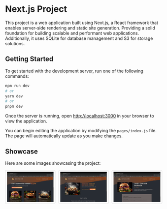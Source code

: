 # Next.js Project

This project is a web application built using Next.js, a React framework that enables server-side rendering and static site generation. Providing a solid foundation for building scalable and performant web applications. Additionally, it uses SQLite for database management and S3 for storage solutions.

## Getting Started

To get started with the development server, run one of the following commands:

```bash
npm run dev
# or
yarn dev
# or
pnpm dev
```

Once the server is running, open [http://localhost:3000](http://localhost:3000) in your browser to view the application.

You can begin editing the application by modifying the `pages/index.js` file. The page will automatically update as you make changes.

## Showcase

Here are some images showcasing the project:

<div style="display: flex; gap: 10px;">
    <img src="./a.png" alt="Image A" style="width: 30%; border: 1px solid #ddd; border-radius: 4px; padding: 5px;">
    <img src="./b.png" alt="Image B" style="width: 30%; border: 1px solid #ddd; border-radius: 4px; padding: 5px;">
    <img src="./c.png" alt="Image C" style="width: 30%; border: 1px solid #ddd; border-radius: 4px; padding: 5px;">
</div>
